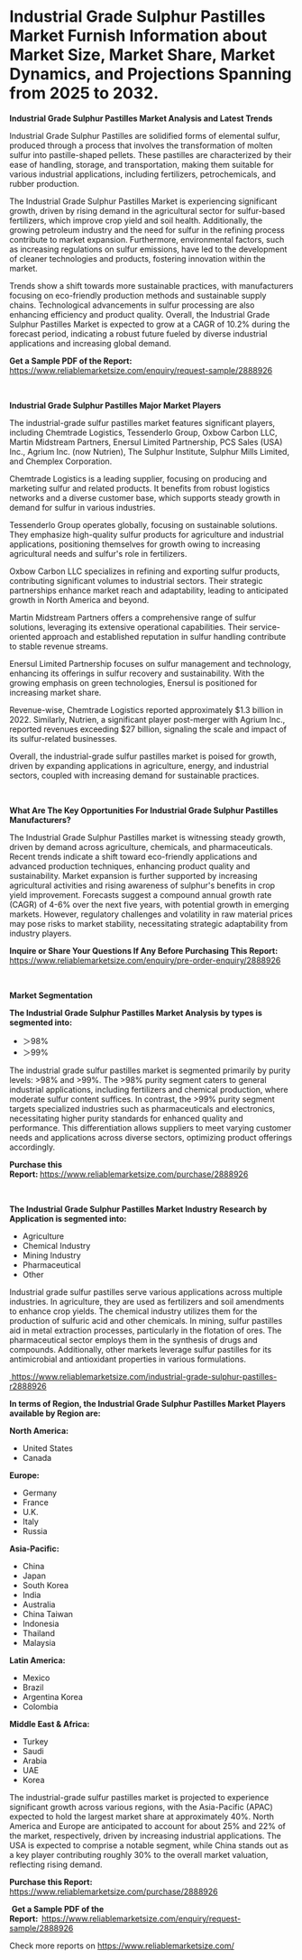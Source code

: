 <p><h1>Industrial Grade Sulphur Pastilles Market Furnish Information about Market Size, Market Share, Market Dynamics, and Projections Spanning from 2025 to 2032.</h1></p><p><strong>Industrial Grade Sulphur Pastilles Market Analysis and Latest Trends</strong></p>
<p><p>Industrial Grade Sulphur Pastilles are solidified forms of elemental sulfur, produced through a process that involves the transformation of molten sulfur into pastille-shaped pellets. These pastilles are characterized by their ease of handling, storage, and transportation, making them suitable for various industrial applications, including fertilizers, petrochemicals, and rubber production. </p><p>The Industrial Grade Sulphur Pastilles Market is experiencing significant growth, driven by rising demand in the agricultural sector for sulfur-based fertilizers, which improve crop yield and soil health. Additionally, the growing petroleum industry and the need for sulfur in the refining process contribute to market expansion. Furthermore, environmental factors, such as increasing regulations on sulfur emissions, have led to the development of cleaner technologies and products, fostering innovation within the market.</p><p>Trends show a shift towards more sustainable practices, with manufacturers focusing on eco-friendly production methods and sustainable supply chains. Technological advancements in sulfur processing are also enhancing efficiency and product quality. Overall, the Industrial Grade Sulphur Pastilles Market is expected to grow at a CAGR of 10.2% during the forecast period, indicating a robust future fueled by diverse industrial applications and increasing global demand.</p></p>
<p><strong>Get a Sample PDF of the Report:&nbsp;</strong> <a href="https://www.reliablemarketsize.com/enquiry/request-sample/2888926?utm_campaign=2445&utm_medium=2&utm_source=Github&utm_content=ia&utm_term=14032025&utm_id=industrial-grade-sulphur-pastilles">https://www.reliablemarketsize.com/enquiry/request-sample/2888926</a></p>
<p>&nbsp;</p>
<p><strong>Industrial Grade Sulphur Pastilles Major Market Players</strong></p>
<p><p>The industrial-grade sulfur pastilles market features significant players, including Chemtrade Logistics, Tessenderlo Group, Oxbow Carbon LLC, Martin Midstream Partners, Enersul Limited Partnership, PCS Sales (USA) Inc., Agrium Inc. (now Nutrien), The Sulphur Institute, Sulphur Mills Limited, and Chemplex Corporation. </p><p>Chemtrade Logistics is a leading supplier, focusing on producing and marketing sulfur and related products. It benefits from robust logistics networks and a diverse customer base, which supports steady growth in demand for sulfur in various industries.</p><p>Tessenderlo Group operates globally, focusing on sustainable solutions. They emphasize high-quality sulfur products for agriculture and industrial applications, positioning themselves for growth owing to increasing agricultural needs and sulfur's role in fertilizers. </p><p>Oxbow Carbon LLC specializes in refining and exporting sulfur products, contributing significant volumes to industrial sectors. Their strategic partnerships enhance market reach and adaptability, leading to anticipated growth in North America and beyond.</p><p>Martin Midstream Partners offers a comprehensive range of sulfur solutions, leveraging its extensive operational capabilities. Their service-oriented approach and established reputation in sulfur handling contribute to stable revenue streams.</p><p>Enersul Limited Partnership focuses on sulfur management and technology, enhancing its offerings in sulfur recovery and sustainability. With the growing emphasis on green technologies, Enersul is positioned for increasing market share.</p><p>Revenue-wise, Chemtrade Logistics reported approximately $1.3 billion in 2022. Similarly, Nutrien, a significant player post-merger with Agrium Inc., reported revenues exceeding $27 billion, signaling the scale and impact of its sulfur-related businesses.</p><p>Overall, the industrial-grade sulfur pastilles market is poised for growth, driven by expanding applications in agriculture, energy, and industrial sectors, coupled with increasing demand for sustainable practices.</p></p>
<p>&nbsp;</p>
<p><strong>What Are The Key Opportunities For Industrial Grade Sulphur Pastilles Manufacturers?</strong></p>
<p><p>The Industrial Grade Sulphur Pastilles market is witnessing steady growth, driven by demand across agriculture, chemicals, and pharmaceuticals. Recent trends indicate a shift toward eco-friendly applications and advanced production techniques, enhancing product quality and sustainability. Market expansion is further supported by increasing agricultural activities and rising awareness of sulphur's benefits in crop yield improvement. Forecasts suggest a compound annual growth rate (CAGR) of 4-6% over the next five years, with potential growth in emerging markets. However, regulatory challenges and volatility in raw material prices may pose risks to market stability, necessitating strategic adaptability from industry players.</p></p>
<p><strong>Inquire or Share Your Questions If Any Before Purchasing This Report:</strong> <a href="https://www.reliablemarketsize.com/enquiry/pre-order-enquiry/2888926?utm_campaign=2445&utm_medium=2&utm_source=Github&utm_content=ia&utm_term=14032025&utm_id=industrial-grade-sulphur-pastilles">https://www.reliablemarketsize.com/enquiry/pre-order-enquiry/2888926</a></p>
<p>&nbsp;</p>
<p><strong>Market Segmentation</strong></p>
<p><strong>The Industrial Grade Sulphur Pastilles Market Analysis by types is segmented into:</strong></p>
<p><ul><li>＞98%</li><li>＞99%</li></ul></p>
<p><p>The industrial grade sulfur pastilles market is segmented primarily by purity levels: >98% and >99%. The >98% purity segment caters to general industrial applications, including fertilizers and chemical production, where moderate sulfur content suffices. In contrast, the >99% purity segment targets specialized industries such as pharmaceuticals and electronics, necessitating higher purity standards for enhanced quality and performance. This differentiation allows suppliers to meet varying customer needs and applications across diverse sectors, optimizing product offerings accordingly.</p></p>
<p><strong>Purchase this Report:&nbsp;</strong><a href="https://www.reliablemarketsize.com/purchase/2888926?utm_campaign=2445&utm_medium=2&utm_source=Github&utm_content=ia&utm_term=14032025&utm_id=industrial-grade-sulphur-pastilles">https://www.reliablemarketsize.com/purchase/2888926</a></p>
<p>&nbsp;</p>
<p><strong>The Industrial Grade Sulphur Pastilles Market Industry Research by Application is segmented into:</strong></p>
<p><ul><li>Agriculture</li><li>Chemical Industry</li><li>Mining Industry</li><li>Pharmaceutical</li><li>Other</li></ul></p>
<p><p>Industrial grade sulfur pastilles serve various applications across multiple industries. In agriculture, they are used as fertilizers and soil amendments to enhance crop yields. The chemical industry utilizes them for the production of sulfuric acid and other chemicals. In mining, sulfur pastilles aid in metal extraction processes, particularly in the flotation of ores. The pharmaceutical sector employs them in the synthesis of drugs and compounds. Additionally, other markets leverage sulfur pastilles for its antimicrobial and antioxidant properties in various formulations.</p></p>
<p><a href="https://www.reliablemarketsize.com/industrial-grade-sulphur-pastilles-r2888926?utm_campaign=2445&utm_medium=2&utm_source=Github&utm_content=ia&utm_term=14032025&utm_id=industrial-grade-sulphur-pastilles">&nbsp;https://www.reliablemarketsize.com/industrial-grade-sulphur-pastilles-r2888926</a></p>
<p><strong>In terms of Region, the Industrial Grade Sulphur Pastilles Market Players available by Region are:</strong></p>
<p>
    <p> <strong> North America: </strong>
        <ul>
            <li>United States</li>
            <li>Canada</li>
        </ul>
        </p> 
    <p> <strong> Europe: </strong>
        <ul>
            <li>Germany</li>
            <li>France</li>
            <li>U.K.</li>
            <li>Italy</li>
            <li>Russia</li>
        </ul>
        </p> 
    <p> <strong> Asia-Pacific: </strong>
        <ul>
            <li>China</li>
            <li>Japan</li>
            <li>South Korea</li>
            <li>India</li>
            <li>Australia</li>
            <li>China Taiwan</li>
            <li>Indonesia</li>
            <li>Thailand</li>
            <li>Malaysia</li>
        </ul>
        </p> 
    <p> <strong> Latin America: </strong>
        <ul>
            <li>Mexico</li>
            <li>Brazil</li>
            <li>Argentina Korea</li>
            <li>Colombia</li>
        </ul>
        </p> 
    <p> <strong> Middle East & Africa: </strong>
        <ul>
            <li>Turkey</li>
            <li>Saudi</li>
            <li>Arabia</li>
            <li>UAE</li>
            <li>Korea</li>
        </ul>
    </p>
    </p>
<p><p>The industrial-grade sulfur pastilles market is projected to experience significant growth across various regions, with the Asia-Pacific (APAC) expected to hold the largest market share at approximately 40%. North America and Europe are anticipated to account for about 25% and 22% of the market, respectively, driven by increasing industrial applications. The USA is expected to comprise a notable segment, while China stands out as a key player contributing roughly 30% to the overall market valuation, reflecting rising demand.</p></p>
<p><strong>Purchase this Report: </strong><a href="https://www.reliablemarketsize.com/purchase/2888926?utm_campaign=2445&utm_medium=2&utm_source=Github&utm_content=ia&utm_term=14032025&utm_id=industrial-grade-sulphur-pastilles">https://www.reliablemarketsize.com/purchase/2888926</a></p>
<p>&nbsp;<strong>Get a Sample PDF of the Report:&nbsp;&nbsp;</strong><a href="https://www.reliablemarketsize.com/enquiry/request-sample/2888926?utm_campaign=2445&utm_medium=2&utm_source=Github&utm_content=ia&utm_term=14032025&utm_id=industrial-grade-sulphur-pastilles">https://www.reliablemarketsize.com/enquiry/request-sample/2888926</a></p>
<p><strong></strong></p>
<p>Check more reports on <a href="https://www.reliablemarketsize.com/?utm_campaign=2445&utm_medium=2&utm_source=Github&utm_content=ia&utm_term=14032025&utm_id=industrial-grade-sulphur-pastilles">https://www.reliablemarketsize.com/</a></p>